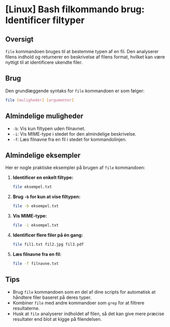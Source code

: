 # [Linux] Bash filkommando brug: Identificer filtyper

## Oversigt
`file` kommandoen bruges til at bestemme typen af en fil. Den analyserer filens indhold og returnerer en beskrivelse af filens format, hvilket kan være nyttigt til at identificere ukendte filer.

## Brug
Den grundlæggende syntaks for `file` kommandoen er som følger:

```bash
file [muligheder] [argumenter]
```

## Almindelige muligheder
- `-b`: Vis kun filtypen uden filnavnet.
- `-i`: Vis MIME-type i stedet for den almindelige beskrivelse.
- `-f`: Læs filnavne fra en fil i stedet for kommandolinjen.

## Almindelige eksempler
Her er nogle praktiske eksempler på brugen af `file` kommandoen:

1. **Identificer en enkelt filtype:**
   ```bash
   file eksempel.txt
   ```

2. **Brug `-b` for kun at vise filtypen:**
   ```bash
   file -b eksempel.txt
   ```

3. **Vis MIME-type:**
   ```bash
   file -i eksempel.txt
   ```

4. **Identificer flere filer på én gang:**
   ```bash
   file fil1.txt fil2.jpg fil3.pdf
   ```

5. **Læs filnavne fra en fil:**
   ```bash
   file -f filnavne.txt
   ```

## Tips
- Brug `file` kommandoen som en del af dine scripts for automatisk at håndtere filer baseret på deres typer.
- Kombiner `file` med andre kommandoer som `grep` for at filtrere resultaterne.
- Husk at `file` analyserer indholdet af filen, så det kan give mere præcise resultater end blot at kigge på filendelsen.